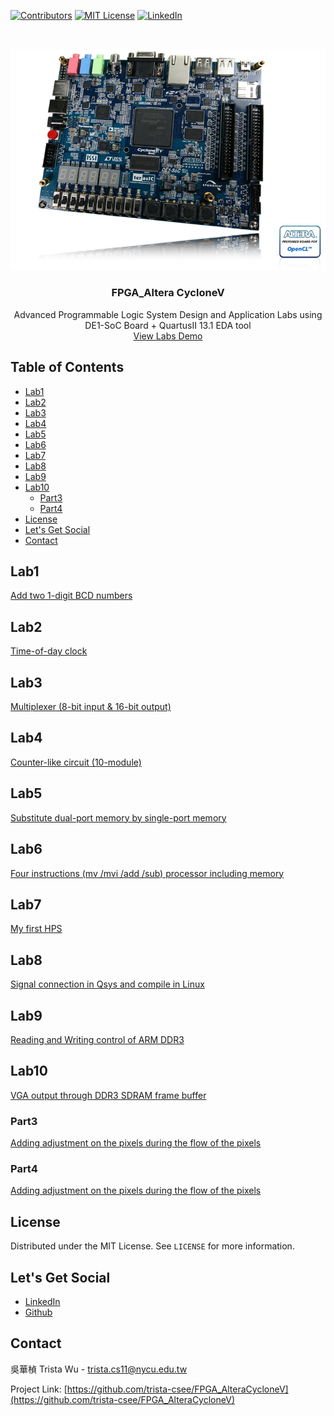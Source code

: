 <!-- PROJECT SHIELDS -->
[![Contributors][contributors-shield]]()
[![MIT License][license-shield]][license-url]
[![LinkedIn][linkedin-shield]][linkedin-url]

<!-- PROJECT LOGO -->
<br />
<p align="center">
  <a href="https://github.com/trista-csee/FPGA_AlteraCycloneV">
    <img src="./images/DE1-SoC_top45_01.jpg" alt="Logo">
  </a>

  <h3 align="center">FPGA_Altera CycloneV</h3>

  <p align="center">
    Advanced Programmable Logic System Design and Application Labs using DE1-SoC Board + QuartusII 13.1 EDA tool
    <br />
    <a href="https://github.com/trista-csee/FPGA_AlteraCycloneV/tree/main/LabsDemo">View Labs Demo</a>
  </p>
</p>


<!-- TABLE OF CONTENTS -->
## Table of Contents

* [Lab1](#lab1)
* [Lab2](#lab2)
* [Lab3](#lab3)
* [Lab4](#lab4)
* [Lab5](#lab5)
* [Lab6](#lab6)
* [Lab7](#lab7)
* [Lab8](#lab8)
* [Lab9](#lab9)
* [Lab10](#lab10)
  * [Part3](#part3)
  * [Part4](#part4)
* [License](#license)
* [Let's Get Social](#lets-get-social)
* [Contact](#contact)


<!-- Lab1 -->
## Lab1

[Add two 1-digit BCD numbers](https://github.com/trista-csee/FPGA_AlteraCycloneV/tree/main/Lab1)


<!-- Lab2 -->
## Lab2

[Time-of-day clock](https://github.com/trista-csee/FPGA_AlteraCycloneV/tree/main/Lab2)


<!-- Lab3 -->
## Lab3

[Multiplexer (8-bit input & 16-bit output)](https://github.com/trista-csee/FPGA_AlteraCycloneV/tree/main/Lab3)


<!-- Lab4 -->
## Lab4

[Counter-like circuit (10-module)](https://github.com/trista-csee/FPGA_AlteraCycloneV/tree/main/Lab4)


<!-- Lab5 -->
## Lab5

[Substitute dual-port memory by single-port memory](https://github.com/trista-csee/FPGA_AlteraCycloneV/tree/main/Lab5)


<!-- Lab6 -->
## Lab6

[Four instructions (mv /mvi /add /sub) processor including memory](https://github.com/trista-csee/FPGA_AlteraCycloneV/tree/main/Lab6)


<!-- Lab7 -->
## Lab7

[My first HPS](https://github.com/trista-csee/FPGA_AlteraCycloneV/tree/main/Lab7)


<!-- Lab8 -->
## Lab8

[Signal connection in Qsys and compile in Linux](https://github.com/trista-csee/FPGA_AlteraCycloneV/tree/main/Lab8)


<!-- Lab9 -->
## Lab9

[Reading and Writing control of ARM DDR3](https://github.com/trista-csee/FPGA_AlteraCycloneV/tree/main/Lab9)


<!-- Lab10 -->
## Lab10

[VGA output through DDR3 SDRAM frame buffer](https://github.com/trista-csee/FPGA_AlteraCycloneV/tree/main/Lab10)

### Part3

[Adding adjustment on the pixels during the flow of the pixels](https://github.com/trista-csee/FPGA_AlteraCycloneV/tree/main/Lab10/Part3)

### Part4

[Adding adjustment on the pixels during the flow of the pixels](https://github.com/trista-csee/FPGA_AlteraCycloneV/tree/main/Lab10/Part4)


<!-- LICENSE -->
## License

Distributed under the MIT License. See `LICENSE` for more information.


<!-- LET'S GET SOCIAL -->
## Let's Get Social

* [LinkedIn](https://www.linkedin.com/in/%E8%8F%AF%E6%A5%A8-%E5%90%B3-363252241/)
* [Github](https://github.com/trista-csee)


<!-- CONTACT -->
## Contact

吳華楨 Trista Wu - trista.cs11@nycu.edu.tw

Project Link: [https://github.com/trista-csee/FPGA_AlteraCycloneV](https://github.com/trista-csee/FPGA_AlteraCycloneV)


<!-- MARKDOWN LINKS & IMAGES -->
[contributors-shield]: https://img.shields.io/badge/contributors-1-orange.svg?style=flat-square
[license-shield]: https://img.shields.io/badge/license-MIT-blue.svg?style=flat-square
[license-url]: https://choosealicense.com/licenses/mit
[linkedin-shield]: https://img.shields.io/badge/-LinkedIn-black.svg?style=flat-square&logo=linkedin&colorB=555
[linkedin-url]: https://www.linkedin.com/in/%E8%8F%AF%E6%A5%A8-%E5%90%B3-363252241/
[product-screenshot]: ./images/projects/portfolio.jpg
